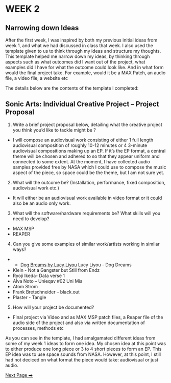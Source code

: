 # WEEK 2
## Narrowing down Ideas

After the first week, I was inspired by both my previous initial ideas from week 1, and what we had discussed in class that week. I also used the template given to us to think through my ideas and structure my thoughts. This template helped me narrow down my ideas, by thinking through aspects such as what outcomes did I want out of the project, what examples did I have for what the outcome could look like. And in what form would the final project take. For example, would it be a MAX Patch, an audio file, a video file, a website etc 

The details below are the contents of the template I completed:

## Sonic Arts: Individual Creative Project – Project Proposal

1. Write a brief project proposal below, detailing what the creative project you think you’d like to tackle might be ?
   
- I will compose an audiovisual work consisting of either 1 full length audiovisual composition of roughly 10-12 minutes or 4 3-minute audiovisual compositions making up an EP.  If it’s the EP format, a central theme will be chosen and adhered to so that they appear uniform and connected to some extent.  At the moment, I have collected audio samples provided free by NASA which I could use to compose the music aspect of the piece, so space could be the theme, but I am not sure yet.

2. What will the outcome be?  (Installation, performance, fixed composition, audiovisual work etc.)
   
- It will either be an audiovisual work available in video format or it could also be an audio only work. 

3. What will the software/hardware requirements be?  What skills will you need to develop?
   
- MAX MSP
- REAPER 

4. Can you give some examples of similar work/artists working in similar ways?
   
- * [Dog Breams by Lucy Liyou](https://www.youtube.com/watch?v=3mHxW46Hgr4&list=OLAK5uy_k4LFDBnV6X9Oj0nJfjOaVtkjvVbRbzS78&ab_channel=LucyLiyou-Topic)
Lucy Liyou - Dog Dreams
- Klein - Not a Gangster but Still from Endz
- Ryoji Ikeda- Data verse 1 
- Alva Noto – Unieqav #02 Uni Mia
- Atom Strom
- Frank Bretschneider – black.out
- Plaster - Tangle

5. How will your project be documented?
    
- Final project via Video and as MAX MSP patch files, a Reaper file of the audio side of the project and also via written documentation of processes, methods etc
   
As you can see in the template, I had amalgamated different ideas from some of my week 1 ideas to form one idea. My chosen idea at this point was to either produce one long piece or 3 to 4 short pieces to form an EP. This EP idea was to use space sounds from NASA. However, at this point, I still had not deciced on what format the piece would take: audiovisual or just audio. 

  [Next Page ⮕](https://2504822k.github.io/mysonicartsdocumentation.io/Week3.html)
